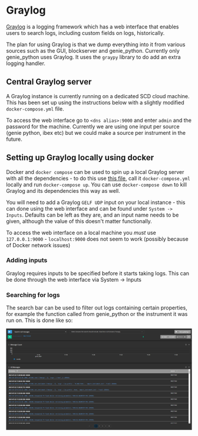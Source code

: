# Graylog

[Graylog](https://docs.graylog.org/) is a logging framework which has a web interface that enables users to search logs, including custom fields on logs, historically. 

The plan for using Graylog is that we dump everything into it from various sources such as the GUI, blockserver and genie_python. Currently only genie_python uses Graylog. It uses the `graypy` library to do add an extra logging handler. 

## Central Graylog server 
A Graylog instance is currently running on a dedicated SCD cloud machine. This has been set up using the instructions below with a slightly modified `docker-compose.yml` file.

To access the web interface go to `<dns alias>:9000` and enter `admin` and the password for the machine. Currently we are using one input per source (genie python, ibex etc) but we could make a source per instrument in the future. 

## Setting up Graylog locally using docker

Docker and `docker compose` can be used to spin up a local Graylog server with all the dependencies - to do this use [this file](https://docs.graylog.org/en/4.0/pages/installation/docker.html#persisting-data), call it `docker-compose.yml` locally and run `docker-compose up`. You can use `docker-compose down` to kill Graylog and its dependencies this way as well. 

You will need to add a Graylog `GELF UDP` input on your local instance - this can done using the web interface and can be found under `System -> Inputs`. Defaults can be left as they are, and an input name needs to be given, although the value of this doesn't matter functionally. 

To access the web interface on a local machine you _must_ use `127.0.0.1:9000` - `localhost:9000` does not seem to work (possibly because of Docker network issues) 


### Adding inputs 

Graylog requires inputs to be specified before it starts taking logs. This can be done through the web interface via System -> Inputs 

### Searching for logs

The search bar can be used to filter out logs containing certain properties, for example the function called from genie_python or the instrument it was run on. This is done like so: 

![Screenshot 2021-09-03 145906](graylog_screenshot.png)


